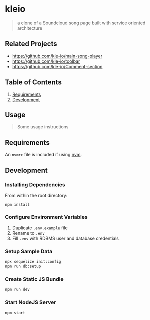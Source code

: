# kleio

> a clone of a Soundcloud song page built with service oriented architecture

## Related Projects

  - https://github.com/kle-io/main-song-player
  - https://github.com/kle-io/toolbar
  - https://github.com/kle-io/Comment-section

## Table of Contents

1. [Requirements](#requirements)
2. [Development](#development)

## Usage

> Some usage instructions

## Requirements

An `nvmrc` file is included if using [nvm](https://github.com/creationix/nvm).

## Development

### Installing Dependencies

From within the root directory:

```sh
npm install
```

### Configure Environment Variables
1. Duplicate `.env.example` file
2. Rename to `.env`
3. Fill `.env` with RDBMS user and database credentials

### Setup Sample Data
```sh
npx sequelize init:config
npm run db:setup
```

### Create Static JS Bundle
```sh
npm run dev
```

### Start NodeJS Server
```sh
npm start
```
